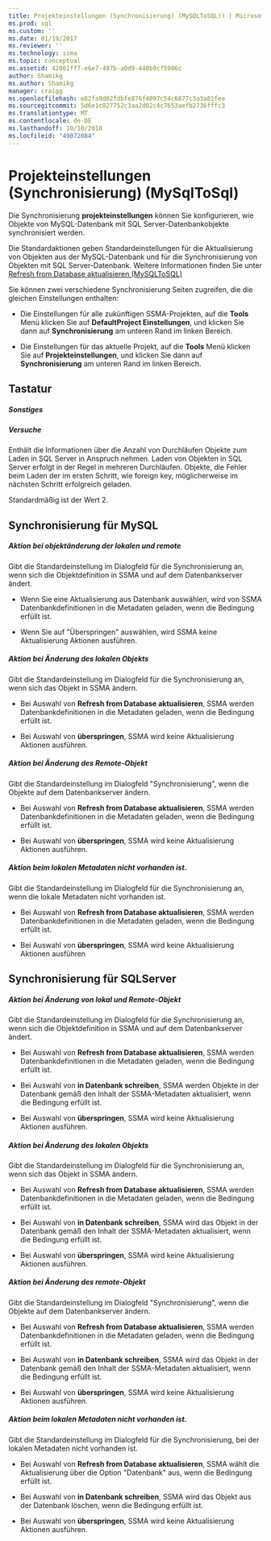```yaml
---
title: Projekteinstellungen (Synchronisierung) (MySQLToSQL)) | Microsoft-Dokumentation
ms.prod: sql
ms.custom: ''
ms.date: 01/19/2017
ms.reviewer: ''
ms.technology: ssma
ms.topic: conceptual
ms.assetid: 42061ff7-e6e7-497b-a0d9-440b9cf5986c
author: Shamikg
ms.author: Shamikg
manager: craigg
ms.openlocfilehash: e82fa9d02fdbfe876f4097c54c6877c3a3a81fee
ms.sourcegitcommit: 5d6e1c827752c3aa2d02c4c7653aefb2736fffc3
ms.translationtype: MT
ms.contentlocale: de-DE
ms.lasthandoff: 10/10/2018
ms.locfileid: "49072084"
---
```

# <a name="project-settings-synchronization-mysqltosql"></a>Projekteinstellungen (Synchronisierung) (MySqlToSql)
Die Synchronisierung **projekteinstellungen** können Sie konfigurieren, wie Objekte von MySQL-Datenbank mit SQL Server-Datenbankobjekte synchronisiert werden.  
  
Die Standardaktionen geben Standardeinstellungen für die Aktualisierung von Objekten aus der MySQL-Datenbank und für die Synchronisierung von Objekten mit SQL Server-Datenbank. Weitere Informationen finden Sie unter [Refresh from Database aktualisieren &#40;MySQLToSQL&#41;](../../ssma/mysql/refresh-from-database-mysqltosql.md)  
  
Sie können zwei verschiedene Synchronisierung Seiten zugreifen, die die gleichen Einstellungen enthalten:  
  
-   Die Einstellungen für alle zukünftigen SSMA-Projekten, auf die **Tools** Menü klicken Sie auf **DefaultProject Einstellungen**, und klicken Sie dann auf **Synchronisierung** am unteren Rand im linken Bereich.  
  
-   Die Einstellungen für das aktuelle Projekt, auf die **Tools** Menü klicken Sie auf **Projekteinstellungen**, und klicken Sie dann auf **Synchronisierung** am unteren Rand im linken Bereich.  
  
## <a name="options"></a>Tastatur  
  
##### <a name="misc"></a>Sonstiges  
  
##### <a name="attempts"></a>Versuche  
Enthält die Informationen über die Anzahl von Durchläufen Objekte zum Laden in SQL Server in Anspruch nehmen. Laden von Objekten in SQL Server erfolgt in der Regel in mehreren Durchläufen. Objekte, die Fehler beim Laden der im ersten Schritt, wie foreign key, möglicherweise im nächsten Schritt erfolgreich geladen.  
  
Standardmäßig ist der Wert 2.  
  
## <a name="synchronization-for-mysql"></a>Synchronisierung für MySQL  
  
##### <a name="action-on-local-and-remote-object-change"></a>Aktion bei objektänderung der lokalen und remote  
Gibt die Standardeinstellung im Dialogfeld für die Synchronisierung an, wenn sich die Objektdefinition in SSMA und auf dem Datenbankserver ändert.  
  
-   Wenn Sie eine Aktualisierung aus Datenbank auswählen, wird von SSMA Datenbankdefinitionen in die Metadaten geladen, wenn die Bedingung erfüllt ist.  
  
-   Wenn Sie auf "Überspringen" auswählen, wird SSMA keine Aktualisierung Aktionen ausführen.  
  
##### <a name="action-on-local-object-change"></a>Aktion bei Änderung des lokalen Objekts  
Gibt die Standardeinstellung im Dialogfeld für die Synchronisierung an, wenn sich das Objekt in SSMA ändern.  
  
-   Bei Auswahl von **Refresh from Database aktualisieren**, SSMA werden Datenbankdefinitionen in die Metadaten geladen, wenn die Bedingung erfüllt ist.  
  
-   Bei Auswahl von **überspringen**, SSMA wird keine Aktualisierung Aktionen ausführen.  
  
##### <a name="action-on-remote-object-change"></a>Aktion bei Änderung des Remote-Objekt  
Gibt die Standardeinstellung im Dialogfeld "Synchronisierung", wenn die Objekte auf dem Datenbankserver ändern.  
  
-   Bei Auswahl von **Refresh from Database aktualisieren**, SSMA werden Datenbankdefinitionen in die Metadaten geladen, wenn die Bedingung erfüllt ist.  
  
-   Bei Auswahl von **überspringen**, SSMA wird keine Aktualisierung Aktionen ausführen.  
  
##### <a name="action-when-local-object-metadata-is-missing"></a>Aktion beim lokalen Metadaten nicht vorhanden ist.  
Gibt die Standardeinstellung im Dialogfeld für die Synchronisierung an, wenn die lokale Metadaten nicht vorhanden ist.  
  
-   Bei Auswahl von **Refresh from Database aktualisieren**, SSMA werden Datenbankdefinitionen in die Metadaten geladen, wenn die Bedingung erfüllt ist.  
  
-   Bei Auswahl von **überspringen**, SSMA wird keine Aktualisierung Aktionen ausführen  
  
## <a name="synchronization-for-sql-server"></a>Synchronisierung für SQLServer  
  
##### <a name="action-on-local-and-remote-object-change"></a>Aktion bei Änderung von lokal und Remote-Objekt  
Gibt die Standardeinstellung im Dialogfeld für die Synchronisierung an, wenn sich die Objektdefinition in SSMA und auf dem Datenbankserver ändert.  
  
-   Bei Auswahl von **Refresh from Database aktualisieren**, SSMA werden Datenbankdefinitionen in die Metadaten geladen, wenn die Bedingung erfüllt ist.  
  
-   Bei Auswahl von **in Datenbank schreiben**, SSMA werden Objekte in der Datenbank gemäß den Inhalt der SSMA-Metadaten aktualisiert, wenn die Bedingung erfüllt ist.  
  
-   Bei Auswahl von **überspringen**, SSMA wird keine Aktualisierung Aktionen ausführen.  
  
##### <a name="action-on-local-object-change"></a>Aktion bei Änderung des lokalen Objekts  
Gibt die Standardeinstellung im Dialogfeld für die Synchronisierung an, wenn sich das Objekt in SSMA ändern.  
  
-   Bei Auswahl von **Refresh from Database aktualisieren**, SSMA werden Datenbankdefinitionen in die Metadaten geladen, wenn die Bedingung erfüllt ist.  
  
-   Bei Auswahl von **in Datenbank schreiben**, SSMA wird das Objekt in der Datenbank gemäß den Inhalt der SSMA-Metadaten aktualisiert, wenn die Bedingung erfüllt ist.  
  
-   Bei Auswahl von **überspringen**, SSMA wird keine Aktualisierung Aktionen ausführen.  
  
##### <a name="action-on-remote-object-change"></a>Aktion bei Änderung des remote-Objekt  
Gibt die Standardeinstellung im Dialogfeld "Synchronisierung", wenn die Objekte auf dem Datenbankserver ändern.  
  
-   Bei Auswahl von **Refresh from Database aktualisieren**, SSMA werden Datenbankdefinitionen in die Metadaten geladen, wenn die Bedingung erfüllt ist.  
  
-   Bei Auswahl von **in Datenbank schreiben**, SSMA wird das Objekt in der Datenbank gemäß den Inhalt der SSMA-Metadaten aktualisiert, wenn die Bedingung erfüllt ist.  
  
-   Bei Auswahl von **überspringen**, SSMA wird keine Aktualisierung Aktionen ausführen.  
  
##### <a name="action-when-local-object-metadata-is-missing"></a>Aktion beim lokalen Metadaten nicht vorhanden ist.  
Gibt die Standardeinstellung im Dialogfeld für die Synchronisierung, bei der lokalen Metadaten nicht vorhanden ist.  
  
-   Bei Auswahl von **Refresh from Database aktualisieren**, SSMA wählt die Aktualisierung über die Option "Datenbank" aus, wenn die Bedingung erfüllt ist.  
  
-   Bei Auswahl von **in Datenbank schreiben**, SSMA wird das Objekt aus der Datenbank löschen, wenn die Bedingung erfüllt ist.  
  
-   Bei Auswahl von **überspringen**, SSMA wird keine Aktualisierung Aktionen ausführen.  
  
